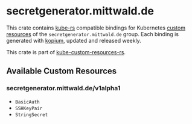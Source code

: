 <!--
SPDX-FileCopyrightText: The kube-custom-resources-rs Authors
SPDX-License-Identifier: 0BSD
 -->

# secretgenerator.mittwald.de

This crate contains [kube-rs](https://kube.rs/) compatible bindings for Kubernetes [custom resources](https://kubernetes.io/docs/tasks/extend-kubernetes/custom-resources/custom-resource-definitions/) of the `secretgenerator.mittwald.de` group. Each binding is generated with [kopium](https://github.com/kube-rs/kopium), updated and released weekly.

This crate is part of [kube-custom-resources-rs](https://github.com/metio/kube-custom-resources-rs).

## Available Custom Resources

### secretgenerator.mittwald.de/v1alpha1
- `BasicAuth`
- `SSHKeyPair`
- `StringSecret`
